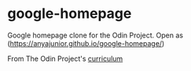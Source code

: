 # google-homepage
Google homepage clone for the Odin Project. Open as (https://anyajunior.github.io/google-homepage/)
  
From The Odin Project's [curriculum](http://www.theodinproject.com/courses/web-development-101/lessons/html-css)

